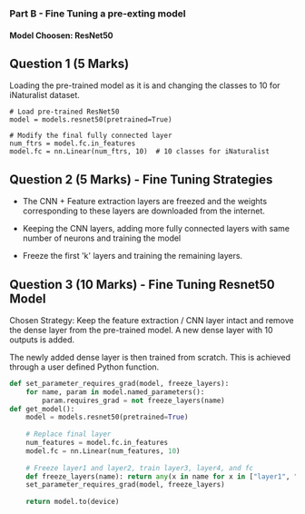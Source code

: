 ### Part B - Fine Tuning a pre-exting model 

#### Model Choosen: ResNet50 

## Question 1 (5 Marks)

Loading the pre-trained model as it is and changing the classes to 10 for iNaturalist dataset. 

```python3 
# Load pre-trained ResNet50
model = models.resnet50(pretrained=True)

# Modify the final fully connected layer
num_ftrs = model.fc.in_features
model.fc = nn.Linear(num_ftrs, 10)  # 10 classes for iNaturalist
```

## Question 2 (5 Marks) - Fine Tuning Strategies 

- The CNN + Feature extraction layers are freezed and the weights corresponding to these layers are downloaded from the internet.

- Keeping the CNN layers, adding more fully connected layers with same number of neurons and training the model 

- Freeze the first 'k' layers and training the remaining layers. 

## Question 3 (10 Marks) - Fine Tuning Resnet50 Model 

Chosen Strategy: Keep the feature extraction / CNN layer intact and remove the dense layer from the pre-trained model. A new dense layer with 10 outputs is added. 

The newly added dense layer is then trained from scratch. This is achieved through a user defined Python function. 

```python
def set_parameter_requires_grad(model, freeze_layers):
    for name, param in model.named_parameters():
        param.requires_grad = not freeze_layers(name)
def get_model():
    model = models.resnet50(pretrained=True)
    
    # Replace final layer
    num_features = model.fc.in_features
    model.fc = nn.Linear(num_features, 10)
    
    # Freeze layer1 and layer2, train layer3, layer4, and fc
    def freeze_layers(name): return any(x in name for x in ["layer1", "layer2"])
    set_parameter_requires_grad(model, freeze_layers)
    
    return model.to(device)

```